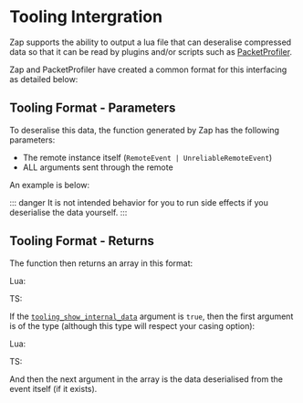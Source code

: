 # Tooling Intergration

Zap supports the ability to output a lua file that can deseralise compressed data so that it can be read by plugins and/or scripts such as [PacketProfiler](https://github.com/Pyseph/PacketProfiler/).

Zap and PacketProfiler have created a common format for this interfacing as detailed below:

## Tooling Format - Parameters

To deseralise this data, the function generated by Zap has the following parameters:

- The remote instance itself (`RemoteEvent | UnreliableRemoteEvent`)
- ALL arguments sent through the remote

An example is below:

::: danger
It is not intended behavior for you to run side effects if you deserialise the data yourself.
:::


<CodeBlock lang="lua" :code="example1" />

## Tooling Format - Returns

The function then returns an array in this format:

Lua:
<CodeBlock lang="lua" :code="returnsLua" />

TS:
<CodeBlock lang="typescript" :code="returnsTS" />

If the [`tooling_show_internal_data`](../config/options.md#tooling-show-internal-data) argument is `true`, then the first argument is of the type (although this type will respect your casing option):

Lua:
<CodeBlock lang="lua" :code="internalDataLua" />

TS:
<CodeBlock lang="typescript" :code="internalDataTS" />

And then the next argument in the array is the data deserialised from the event itself (if it exists).

<script setup lang="ts">
const example1 = `local ReplicatedStorage = game:GetService("ReplicatedStorage")
local zap_deserialiser = require(path.to.deserialiser)

local reliable = ReplicatedStorage:WaitForChild("ZAP_RELIABLE")
local unreliable = ReplicatedStorage:WaitForChild("ZAP_UNRELIABLE")

reliable.OnClientEvent:Connect(function(...)
	local data = zap_deserialiser(reliable, unpack(...))
	print(data)
end)

unreliable.OnClientEvent:Connect(function(...)
	local data = zap_deserialiser(unreliable, unpack(...))
	print(data)
end)`

const returnsLua = `type DecompressedData = { {
    Name: string,
    Arguments: { any },
} }`

const returnsTS = `type DecompressedData = {
    Name: string,
    Arguments: unknown[],
}[]`

const internalDataLua = `type InternalData = {
    EventId: number,
    CallId: number?
}`

const internalDataTS = `interface InternalData {
    EventId: number,
    CallId?: number
}`
</script>
